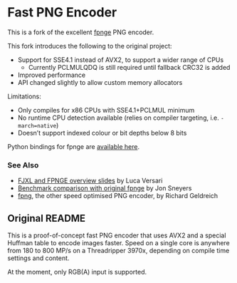 # Fast PNG Encoder
This is a fork of the excellent [fpnge](https://github.com/veluca93/fpnge) PNG encoder.

This fork introduces the following to the original project:

* Support for SSE4.1 instead of AVX2, to support a wider range of CPUs
  * Currently PCLMULQDQ is still required until fallback CRC32 is added
* Improved performance
* API changed slightly to allow custom memory allocators

Limitations:

* Only compiles for x86 CPUs with SSE4.1+PCLMUL minimum
* No runtime CPU detection available (relies on compiler targeting, i.e. `-march=native`)
* Doesn’t support indexed colour or bit depths below 8 bits

Python bindings for fpnge are [available here](http://github.com/animetosho/python-fpnge).

### See Also

* [FJXL and FPNGE overview slides](https://www.lucaversari.it/FJXL_and_FPNGE.pdf) by Luca Versari
* [Benchmark comparison with original fpnge](https://twitter.com/jonsneyers/status/1483000547934449668) by Jon Sneyers
* [fpng](https://github.com/richgel999/fpng), the other speed optimised PNG encoder, by Richard Geldreich

## Original README

This is a proof-of-concept fast PNG encoder that uses AVX2 and a special
Huffman table to encode images faster. Speed on a single core is anywhere from
180 to 800 MP/s on a Threadripper 3970x, depending on compile time settings and
content.

At the moment, only RGB(A) input is supported.